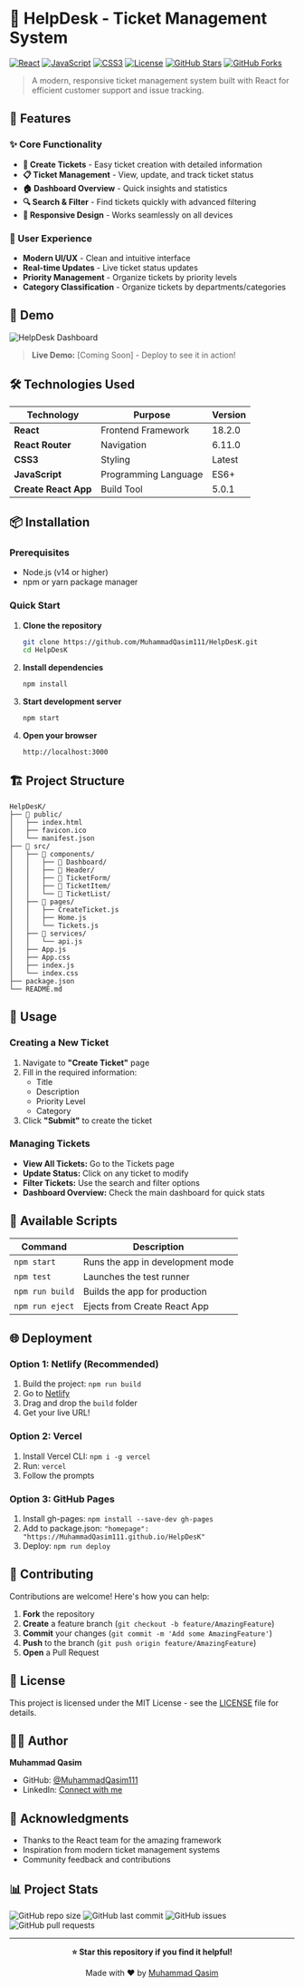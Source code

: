 # 🎫 HelpDesk - Ticket Management System

[![React](https://img.shields.io/badge/React-18.2.0-61DAFB?style=for-the-badge&logo=react&logoColor=white)](https://reactjs.org/)
[![JavaScript](https://img.shields.io/badge/JavaScript-ES6+-F7DF1E?style=for-the-badge&logo=javascript&logoColor=black)](https://developer.mozilla.org/en-US/docs/Web/JavaScript)
[![CSS3](https://img.shields.io/badge/CSS3-1572B6?style=for-the-badge&logo=css3&logoColor=white)](https://www.w3.org/Style/CSS/)
[![License](https://img.shields.io/badge/License-MIT-green.svg?style=for-the-badge)](LICENSE)
[![GitHub Stars](https://img.shields.io/github/stars/MuhammadQasim111/HelpDesK?style=for-the-badge)](https://github.com/MuhammadQasim111/HelpDesK/stargazers)
[![GitHub Forks](https://img.shields.io/github/forks/MuhammadQasim111/HelpDesK?style=for-the-badge)](https://github.com/MuhammadQasim111/HelpDesK/network)

> A modern, responsive ticket management system built with React for efficient customer support and issue tracking.

## 🌟 Features

### ✨ Core Functionality
- **📝 Create Tickets** - Easy ticket creation with detailed information
- **📋 Ticket Management** - View, update, and track ticket status
- **🏠 Dashboard Overview** - Quick insights and statistics
- **🔍 Search & Filter** - Find tickets quickly with advanced filtering
- **📱 Responsive Design** - Works seamlessly on all devices

### 🎨 User Experience
- **Modern UI/UX** - Clean and intuitive interface
- **Real-time Updates** - Live ticket status updates
- **Priority Management** - Organize tickets by priority levels
- **Category Classification** - Organize tickets by departments/categories

## 🚀 Demo

![HelpDesk Dashboard](https://via.placeholder.com/800x400/4f46e5/ffffff?text=HelpDesk+Dashboard)

> **Live Demo:** [Coming Soon] - Deploy to see it in action!

## 🛠️ Technologies Used

| Technology | Purpose | Version |
|------------|---------|---------|
| **React** | Frontend Framework | 18.2.0 |
| **React Router** | Navigation | 6.11.0 |
| **CSS3** | Styling | Latest |
| **JavaScript** | Programming Language | ES6+ |
| **Create React App** | Build Tool | 5.0.1 |

## 📦 Installation

### Prerequisites
- Node.js (v14 or higher)
- npm or yarn package manager

### Quick Start

1. **Clone the repository**
   ```bash
   git clone https://github.com/MuhammadQasim111/HelpDesK.git
   cd HelpDesK
   ```

2. **Install dependencies**
   ```bash
   npm install
   ```

3. **Start development server**
   ```bash
   npm start
   ```

4. **Open your browser**
   ```
   http://localhost:3000
   ```

## 🏗️ Project Structure

```
HelpDesK/
├── 📁 public/
│   ├── index.html
│   ├── favicon.ico
│   └── manifest.json
├── 📁 src/
│   ├── 📁 components/
│   │   ├── 📁 Dashboard/
│   │   ├── 📁 Header/
│   │   ├── 📁 TicketForm/
│   │   ├── 📁 TicketItem/
│   │   └── 📁 TicketList/
│   ├── 📁 pages/
│   │   ├── CreateTicket.js
│   │   ├── Home.js
│   │   └── Tickets.js
│   ├── 📁 services/
│   │   └── api.js
│   ├── App.js
│   ├── App.css
│   ├── index.js
│   └── index.css
├── package.json
└── README.md
```

## 🎯 Usage

### Creating a New Ticket
1. Navigate to **"Create Ticket"** page
2. Fill in the required information:
   - Title
   - Description
   - Priority Level
   - Category
3. Click **"Submit"** to create the ticket

### Managing Tickets
- **View All Tickets:** Go to the Tickets page
- **Update Status:** Click on any ticket to modify
- **Filter Tickets:** Use the search and filter options
- **Dashboard Overview:** Check the main dashboard for quick stats

## 🔧 Available Scripts

| Command | Description |
|---------|-------------|
| `npm start` | Runs the app in development mode |
| `npm test` | Launches the test runner |
| `npm run build` | Builds the app for production |
| `npm run eject` | Ejects from Create React App |

## 🌐 Deployment

### Option 1: Netlify (Recommended)
1. Build the project: `npm run build`
2. Go to [Netlify](https://netlify.com)
3. Drag and drop the `build` folder
4. Get your live URL!

### Option 2: Vercel
1. Install Vercel CLI: `npm i -g vercel`
2. Run: `vercel`
3. Follow the prompts

### Option 3: GitHub Pages
1. Install gh-pages: `npm install --save-dev gh-pages`
2. Add to package.json: `"homepage": "https://MuhammadQasim111.github.io/HelpDesK"`
3. Deploy: `npm run deploy`

## 🤝 Contributing

Contributions are welcome! Here's how you can help:

1. **Fork** the repository
2. **Create** a feature branch (`git checkout -b feature/AmazingFeature`)
3. **Commit** your changes (`git commit -m 'Add some AmazingFeature'`)
4. **Push** to the branch (`git push origin feature/AmazingFeature`)
5. **Open** a Pull Request

## 📝 License

This project is licensed under the MIT License - see the [LICENSE](LICENSE) file for details.

## 👨‍💻 Author

**Muhammad Qasim**
- GitHub: [@MuhammadQasim111](https://github.com/MuhammadQasim111)
- LinkedIn: [Connect with me](https://linkedin.com/in/your-profile)

## 🙏 Acknowledgments

- Thanks to the React team for the amazing framework
- Inspiration from modern ticket management systems
- Community feedback and contributions

## 📊 Project Stats

![GitHub repo size](https://img.shields.io/github/repo-size/MuhammadQasim111/HelpDesK?style=flat-square)
![GitHub last commit](https://img.shields.io/github/last-commit/MuhammadQasim111/HelpDesK?style=flat-square)
![GitHub issues](https://img.shields.io/github/issues/MuhammadQasim111/HelpDesK?style=flat-square)
![GitHub pull requests](https://img.shields.io/github/issues-pr/MuhammadQasim111/HelpDesK?style=flat-square)

---

<div align="center">

**⭐ Star this repository if you find it helpful!**

Made with ❤️ by [Muhammad Qasim](https://github.com/MuhammadQasim111)

</div>
